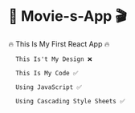  # 🍿 Movie-s-App 🎬
 🔥 This Is My First React App 🔥 

      This Is't My Design ❌

      This Is My Code ✅

      Using JavaScript ✅

      Using Cascading Style Sheets ✅
